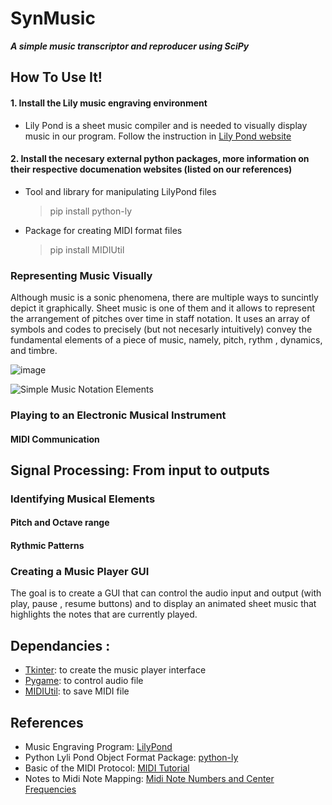 # SynMusic
_**A simple music transcriptor and reproducer using SciPy**_
## How To Use It!
#### 1. Install the Lily music engraving environment 
  * Lily Pond is a sheet music compiler and is needed to visually display music in our program. Follow the instruction in [Lily Pond website](https://lilypond.org/download.html)
#### 2. Install the necesary external python packages, more information on their respective documenation websites (listed on our references)
  * Tool and library for manipulating LilyPond files 
    > pip install python-ly
  * Package for creating MIDI format files 
    > pip install MIDIUtil
  

### Representing Music Visually 
Although music is a sonic phenomena, there are multiple ways to suncintly depict it graphically. Sheet music is one of them and it allows to represent the arrangement of pitches over time in staff notation. It uses an array of symbols and codes to precisely (but not necesarly intuitively) convey the fundamental elements of a piece of music, namely, pitch, rythm , dynamics, and timbre.

![image](https://user-images.githubusercontent.com/20881669/199405616-928f35ca-6f92-4c2d-901e-33b310f2c60a.png)


![Simple Music Notation Elements](https://user-images.githubusercontent.com/20881669/199398114-b406ef6f-548c-4a37-99ca-99a2b33f67b5.png)



### Playing to an Electronic Musical Instrument
#### MIDI Communication

## Signal Processing: From input to outputs
### Identifying Musical Elements
#### Pitch and Octave range
#### Rythmic Patterns
#### 

### Creating a Music Player GUI
The goal is to create a GUI that can control the audio input and output (with play, pause , resume buttons) and to display an animated sheet music that highlights the notes that are currently played.

## Dependancies :
 - [Tkinter](https://docs.python.org/3/library/tkinter.html): to create the music player interface
 - [Pygame](https://www.pygame.org/wiki/about): to control audio file
 - [MIDIUtil](https://pypi.org/project/MIDIUtil/): to save MIDI file
 
##  References
- Music Engraving Program: [LilyPond](http://lilypond.org/doc/v2.22/Documentation/learning/simple-notation)
- Python Lyli Pond Object Format Package: [python-ly](https://pypi.org/project/python-ly/)
- Basic of the MIDI Protocol: [MIDI Tutorial](https://www.cs.cmu.edu/~music/cmsip/readings/MIDI%20tutorial%20for%20programmers.html) 
- Notes to Midi Note Mapping: [Midi Note Numbers and Center Frequencies](https://www.inspiredacoustics.com/en/MIDI_note_numbers_and_center_frequencies)

